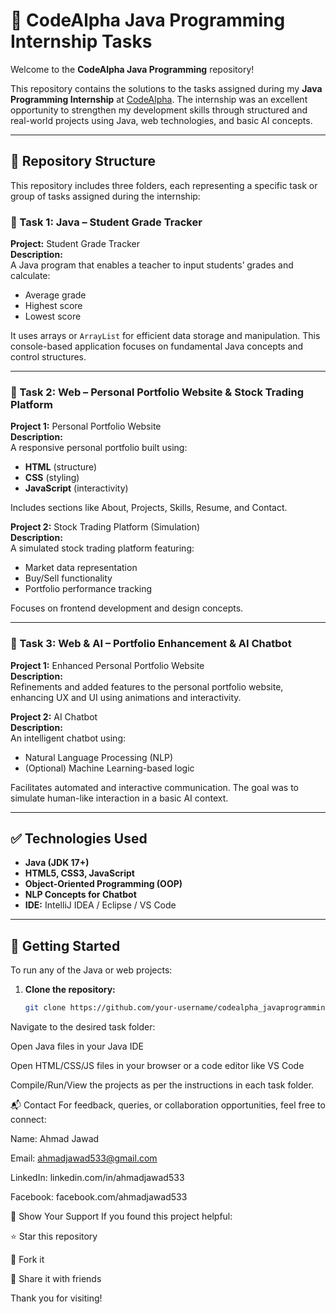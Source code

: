 # 🚀 CodeAlpha Java Programming Internship Tasks

Welcome to the **CodeAlpha Java Programming** repository!

This repository contains the solutions to the tasks assigned during my **Java Programming Internship** at [CodeAlpha](https://codealpha.tech/). The internship was an excellent opportunity to strengthen my development skills through structured and real-world projects using Java, web technologies, and basic AI concepts.

---

## 📁 Repository Structure

This repository includes three folders, each representing a specific task or group of tasks assigned during the internship:


### 📌 Task 1: Java – Student Grade Tracker

**Project:** Student Grade Tracker  
**Description:**  
A Java program that enables a teacher to input students’ grades and calculate:
- Average grade
- Highest score
- Lowest score

It uses arrays or `ArrayList` for efficient data storage and manipulation. This console-based application focuses on fundamental Java concepts and control structures.

---

### 📌 Task 2: Web – Personal Portfolio Website & Stock Trading Platform

**Project 1:** Personal Portfolio Website  
**Description:**  
A responsive personal portfolio built using:
- **HTML** (structure)
- **CSS** (styling)
- **JavaScript** (interactivity)

Includes sections like About, Projects, Skills, Resume, and Contact.

**Project 2:** Stock Trading Platform (Simulation)  
**Description:**  
A simulated stock trading platform featuring:
- Market data representation
- Buy/Sell functionality
- Portfolio performance tracking

Focuses on frontend development and design concepts.

---

### 📌 Task 3: Web & AI – Portfolio Enhancement & AI Chatbot

**Project 1:** Enhanced Personal Portfolio Website  
**Description:**  
Refinements and added features to the personal portfolio website, enhancing UX and UI using animations and interactivity.

**Project 2:** AI Chatbot  
**Description:**  
An intelligent chatbot using:
- Natural Language Processing (NLP)
- (Optional) Machine Learning-based logic

Facilitates automated and interactive communication. The goal was to simulate human-like interaction in a basic AI context.

---

## ✅ Technologies Used

- **Java (JDK 17+)**
- **HTML5, CSS3, JavaScript**
- **Object-Oriented Programming (OOP)**
- **NLP Concepts for Chatbot**
- **IDE:** IntelliJ IDEA / Eclipse / VS Code

---

## 🚀 Getting Started

To run any of the Java or web projects:

1. **Clone the repository:**
   ```bash
   git clone https://github.com/your-username/codealpha_javaprogramming.git
Navigate to the desired task folder:

Open Java files in your Java IDE

Open HTML/CSS/JS files in your browser or a code editor like VS Code

Compile/Run/View the projects as per the instructions in each task folder.

📬 Contact
For feedback, queries, or collaboration opportunities, feel free to connect:

Name: Ahmad Jawad

Email: ahmadjawad533@gmail.com

LinkedIn: linkedin.com/in/ahmadjawad533

Facebook: facebook.com/ahmadjawad533

🌟 Show Your Support
If you found this project helpful:

⭐ Star this repository

🍴 Fork it

🔁 Share it with friends

Thank you for visiting! 

